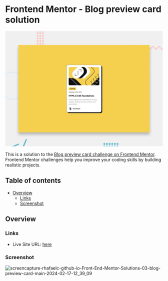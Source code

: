 # Frontend Mentor - Blog preview card solution

![Design preview for the Recipe page coding challenge](./design/desktop-preview.jpg)

This is a solution to the [Blog preview card challenge on Frontend Mentor](https://www.frontendmentor.io/challenges/blog-preview-card-ckPaj01IcS). Frontend Mentor challenges help you improve your coding skills by building realistic projects. 

## Table of contents

- [Overview](#overview)
  - [Links](#links)
  - [Screenshot](#screenshot)


## Overview

### Links

- Live Site URL: [here](https://rhafaelc.github.io/Front-End-Mentor-Solutions/03-blog-preview-card-main/)

### Screenshot

![screencapture-rhafaelc-github-io-Front-End-Mentor-Solutions-03-blog-preview-card-main-2024-02-17-12_39_09](https://github.com/rhafaelc/Front-End-Mentor-Solutions/assets/109317539/6f14dfef-6c2b-4a28-9d50-dcf7f032635d)


